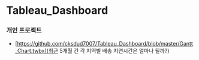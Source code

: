 # Tableau_Dashboard

### 개인 프로젝트

- [https://github.com/cksdud7007/Tableau_Dashboard/blob/master/Gantt_Chart.twbx](최근 5개월 간 각 지역별 배송 지연시간은 얼마나 될까?)

